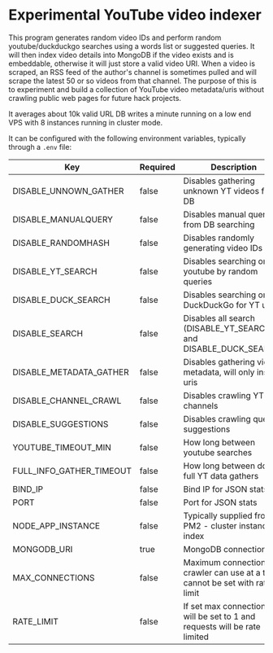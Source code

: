 # Experimental YouTube video indexer

This program generates random video IDs and perform random youtube/duckduckgo searches using a words list or suggested queries. It will then index video details into MongoDB if the video exists and is embeddable, otherwise it will just store a valid video URI. When a video is scraped, an RSS feed of the author's channel is sometimes pulled and will scrape the latest 50 or so videos from that channel. The purpose of this is to experiment and build a collection of YouTube video metadata/uris without crawling public web pages for future hack projects.

It averages about 10k valid URL DB writes a minute running on a low end VPS with 8 instances running in cluster mode.

It can be configured with the following environment variables, typically through a `.env` file:

| Key         | Required     | Description |
|--------------|-----------|------------|
| DISABLE_UNNOWN_GATHER | false     | Disables gathering unknown YT videos from DB       |
| DISABLE_MANUALQUERY | false     | Disables manual queries from DB searching       |
| DISABLE_RANDOMHASH | false     | Disables randomly generating video IDs       |
| DISABLE_YT_SEARCH | false     | Disables searching on youtube by random queries       |
| DISABLE_DUCK_SEARCH | false     | Disables searching on DuckDuckGo for YT urls       |
| DISABLE_SEARCH | false     | Disables all search (DISABLE_YT_SEARCH and DISABLE_DUCK_SEARCH)       |
| DISABLE_METADATA_GATHER | false     | Disables gathering video metadata, will only insert uris       |
| DISABLE_CHANNEL_CRAWL | false     | Disables crawling YT channels       |
| DISABLE_SUGGESTIONS | false     | Disables crawling query suggestions      |
| YOUTUBE_TIMEOUT_MIN | false     | How long between youtube searches       |
| FULL_INFO_GATHER_TIMEOUT | false     | How long between doing full YT data gathers       |
| BIND_IP | false     | Bind IP for JSON stats       |
| PORT | false     | Port for JSON stats       |
| NODE_APP_INSTANCE | false     | Typically supplied from PM2 - cluster instance index       |
| MONGODB_URI | true     | MongoDB connection URI       |
| MAX_CONNECTIONS | false     | Maximum connections crawler can use at a time, cannot be set with rate limit       |
| RATE_LIMIT | false     | If set max connections will be set to 1 and requests will be rate limited       |
